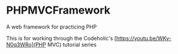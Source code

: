 # PHPMVCFramework
A web framework for practicing PHP

This is for working through the Codeholic's [https://youtu.be/WKy-N0q3WRo](PHP MVC) tutorial series
